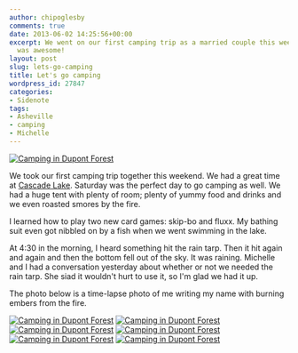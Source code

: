 ```yaml
---
author: chipoglesby
comments: true
date: 2013-06-02 14:25:56+00:00
excerpt: We went on our first camping trip as a married couple this weekend. And it
  was awesome!
layout: post
slug: lets-go-camping
title: Let's go camping
wordpress_id: 27847
categories:
- Sidenote
tags:
- Asheville
- camping
- Michelle
---
```


[![Camping in Dupont Forest](http://farm8.staticflickr.com/7291/8924325694_d5e65aabc5.jpg)](http://www.flickr.com/photos/chipoglesby/8924325694/)

We took our first camping trip together this weekend. We had a great time at [Cascade Lake](http://www.cascadelakerecreationarea.com/). Saturday was the perfect day to go camping as well. We had a huge tent with plenty of room; plenty of yummy food and drinks and we even roasted smores by the fire.

I learned how to play two new card games: skip-bo and fluxx. My bathing suit even got nibbled on by a fish when we went swimming in the lake.

At 4:30 in the morning, I heard something hit the rain tarp. Then it hit again and again and then the bottom fell out of the sky. It was raining. Michelle and I had a conversation yesterday about whether or not we needed the rain tarp. She siad it wouldn't hurt to use it, so I'm glad we had it up.

The photo below is a time-lapse photo of me writing my name with burning embers from the fire.

[![Camping in Dupont Forest](http://farm4.staticflickr.com/3804/8923715421_eaeda3e7fc.jpg)](http://www.flickr.com/photos/chipoglesby/8923715421/)
[![Camping in Dupont Forest](http://farm8.staticflickr.com/7366/8923709581_e11c8d1810.jpg)](http://www.flickr.com/photos/chipoglesby/8923709581/)
[![Camping in Dupont Forest](http://farm6.staticflickr.com/5323/8923714767_ae1e89f78a.jpg)](http://www.flickr.com/photos/chipoglesby/8923714767/)
[![Camping in Dupont Forest](http://farm4.staticflickr.com/3807/8924327060_8f975b8a8e.jpg)](http://www.flickr.com/photos/chipoglesby/8924327060/)
[![Camping in Dupont Forest](http://farm8.staticflickr.com/7315/8924329876_2b5d0e970d.jpg)](http://www.flickr.com/photos/chipoglesby/8924329876/)
[![Camping in Dupont Forest](http://farm8.staticflickr.com/7418/8924329262_d5d2c44fce_c.jpg)](http://www.flickr.com/photos/chipoglesby/8924329262/)
